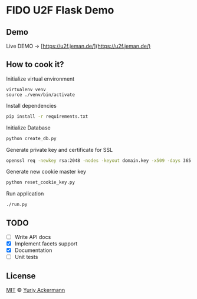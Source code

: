 FIDO U2F Flask Demo
===

## Demo

Live DEMO -> [https://u2f.jeman.de/](https://u2f.jeman.de/)

## How to cook it?

Initialize virtual environment

```
virtualenv venv
source ./venv/bin/activate
```

Install dependencies

```bash
pip install -r requirements.txt
```

Initialize Database

```bash
python create_db.py
```

Generate private key and certificate for SSL

```bash
openssl req -newkey rsa:2048 -nodes -keyout domain.key -x509 -days 365 -out domain.crt
```

Generate new cookie master key

```bash
python reset_cookie_key.py
```

Run application

```bash
./run.py
```

## TODO

 - [ ] Write API docs
 - [x] Implement facets support
 - [x] Documentation
 - [ ] Unit tests

## License

[MIT](https://github.com/herrjemand/U2F-Flask-Demo/blob/master/LICENSE.md) © [Yuriy Ackermann](https://jeman.de/)